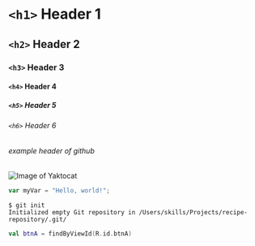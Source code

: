# `<h1>` Header 1
## `<h2>` Header 2
### `<h3>` Header 3
#### `<h4>` Header 4
##### `<h5>` Header 5
###### `<h6>` Header 6

###### example header of github
![Image of Yaktocat](https://octodex.github.com/images/yaktocat.png)

``` javascript
var myVar = "Hello, world!";
```
```
$ git init
Initialized empty Git repository in /Users/skills/Projects/recipe-repository/.git/
```
``` kotlin
val btnA = findByViewId(R.id.btnA)
```
